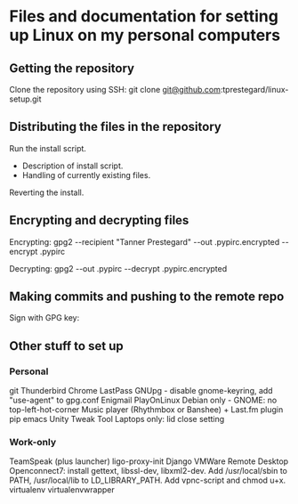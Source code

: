 # Files and documentation for setting up Linux on my personal computers

## Getting the repository
Clone the repository using SSH: git clone git@github.com:tprestegard/linux-setup.git

## Distributing the files in the repository
Run the install script.
 * Description of install script.
 * Handling of currently existing files.

Reverting the install.

## Encrypting and decrypting files
Encrypting: gpg2 --recipient "Tanner Prestegard" --out .pypirc.encrypted --encrypt .pypirc

Decrypting: gpg2 --out .pypirc --decrypt .pypirc.encrypted

## Making commits and pushing to the remote repo
Sign with GPG key:

## Other stuff to set up

### Personal
git
Thunderbird
Chrome
LastPass
GNUpg - disable gnome-keyring, add "use-agent" to gpg.conf
Enigmail
PlayOnLinux
Debian only - GNOME: no top-left-hot-corner
Music player (Rhythmbox or Banshee) + Last.fm plugin
pip
emacs
Unity Tweak Tool
Laptops only: lid close setting

### Work-only
TeamSpeak (plus launcher)
ligo-proxy-init
Django
VMWare
Remote Desktop
Openconnect7: install gettext, libssl-dev, libxml2-dev. Add /usr/local/sbin to PATH, /usr/local/lib to LD_LIBRARY_PATH. Add vpnc-script and chmod u+x.
virtualenv
virtualenvwrapper
